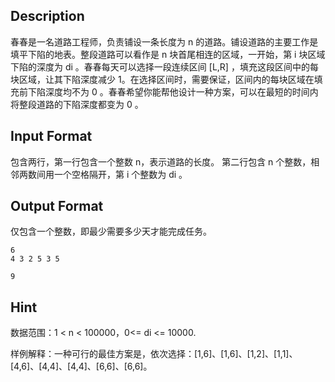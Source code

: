 ## Description

<p>春春是一名道路工程师，负责铺设一条长度为 n 的道路。铺设道路的主要工作是填平下陷的地表。整段道路可以看作是 n 块首尾相连的区域，一开始，第 i 块区域下陷的深度为 di 。春春每天可以选择一段连续区间 [L,R] ，填充这段区间中的每块区域，让其下陷深度减少 1。在选择区间时，需要保证，区间内的每块区域在填充前下陷深度均不为 0 。春春希望你能帮他设计一种方案，可以在最短的时间内将整段道路的下陷深度都变为 0 。<br /></p>

## Input Format

<p>包含两行，第一行包含一个整数 n，表示道路的长度。 第二行包含 n 个整数，相邻两数间用一个空格隔开，第 i 个整数为 di 。<br /></p>

## Output Format

<p>仅包含一个整数，即最少需要多少天才能完成任务。<br /></p>

```input1
6 
4 3 2 5 3 5
```
```output1
9
```
## Hint

<p>数据范围：1 &lt; n &lt; 100000，0&lt;= di &lt;= 10000.</p><p>样例解释：一种可行的最佳方案是，依次选择：[1,6]、[1,6]、[1,2]、[1,1]、[4,6]、[4,4]、[4,4]、[6,6]、[6,6]。</p>
